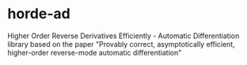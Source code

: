 # horde-ad
Higher Order Reverse Derivatives Efficiently - Automatic Differentiation library based on the paper "Provably correct, asymptotically efficient, higher-order reverse-mode automatic differentiation"
